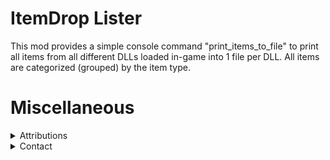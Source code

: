 # ItemDrop Lister

This mod provides a simple console command "print_items_to_file" to print all items from all different DLLs loaded
in-game into 1 file per DLL. All items are categorized (grouped) by the item type.

# Miscellaneous

<details>
  <summary>Attributions</summary>

* https://valheim.thunderstore.io/package/ValheimModding/Jotunn/
* icon -> item by vigorn from https://thenounproject.com/browse/icons/term/item/ (CC BY 3.0)

</details>

<details>
  <summary>Contact</summary>

* https://github.com/FelixReuthlinger/ItemDropLister
* Discord: fluuxxx (you can find me around some of the Valheim modding discords, too)

</details>
